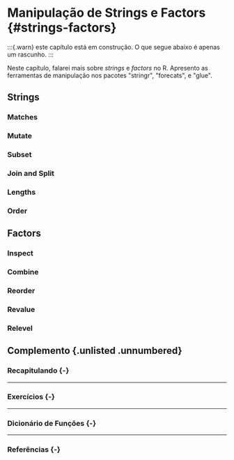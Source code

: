 # Manipulação de Strings e Factors {#strings-factors}

:::{.warn}
este capítulo está em construção. O que segue abaixo é apenas um rascunho.
:::

Neste capítulo, falarei mais sobre _strings_ e _factors_ no R. Apresento as ferramentas de manipulação nos pacotes "stringr", "forecats", e "glue".


## Strings

### Matches


### Mutate


### Subset


### Join and Split


### Lengths


### Order



## Factors

### Inspect


### Combine


### Reorder


### Revalue


### Relevel



<div class="double-hrule"></div>

## Complemento {.unlisted .unnumbered}

### Recapitulando {-}


---

### Exercícios {-}


---

### Dicionário de Funções {-}


---

### Referências {-}

